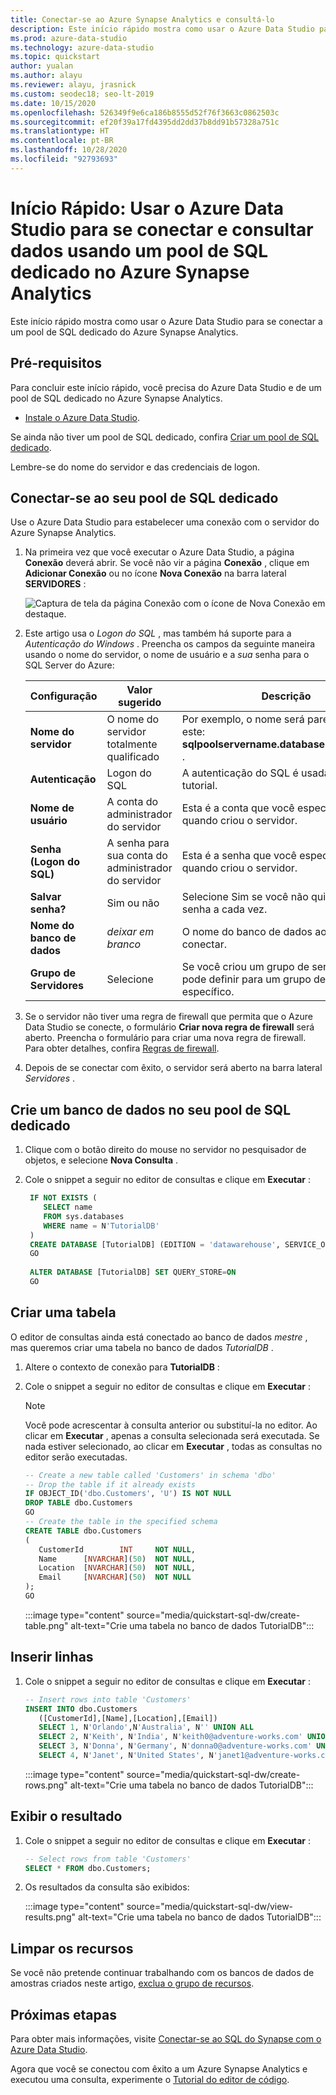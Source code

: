 ```yaml
---
title: Conectar-se ao Azure Synapse Analytics e consultá-lo
description: Este início rápido mostra como usar o Azure Data Studio para se conectar a um pool de SQL dedicado do Azure Synapse Analytics.
ms.prod: azure-data-studio
ms.technology: azure-data-studio
ms.topic: quickstart
author: yualan
ms.author: alayu
ms.reviewer: alayu, jrasnick
ms.custom: seodec18; seo-lt-2019
ms.date: 10/15/2020
ms.openlocfilehash: 526349f9e6ca186b8555d52f76f3663c0862503c
ms.sourcegitcommit: ef20f39a17fd4395dd2dd37b8dd91b57328a751c
ms.translationtype: HT
ms.contentlocale: pt-BR
ms.lasthandoff: 10/28/2020
ms.locfileid: "92793693"
---
```

# <a name="quickstart-use-azure-data-studio-to-connect-and-query-data-using-a-dedicated-sql-pool-in-azure-synapse-analytics"></a>Início Rápido: Usar o Azure Data Studio para se conectar e consultar dados usando um pool de SQL dedicado no Azure Synapse Analytics

Este início rápido mostra como usar o Azure Data Studio para se conectar a um pool de SQL dedicado do Azure Synapse Analytics.

## <a name="prerequisites"></a>Pré-requisitos
Para concluir este início rápido, você precisa do Azure Data Studio e de um pool de SQL dedicado no Azure Synapse Analytics.

- [Instale o Azure Data Studio](./download-azure-data-studio.md).

Se ainda não tiver um pool de SQL dedicado, confira [Criar um pool de SQL dedicado](/azure/sql-data-warehouse/sql-data-warehouse-get-started-provision).

Lembre-se do nome do servidor e das credenciais de logon.


## <a name="connect-to-your-dedicated-sql-pool"></a>Conectar-se ao seu pool de SQL dedicado

Use o Azure Data Studio para estabelecer uma conexão com o servidor do Azure Synapse Analytics.

1. Na primeira vez que você executar o Azure Data Studio, a página **Conexão** deverá abrir. Se você não vir a página **Conexão** , clique em **Adicionar Conexão** ou no ícone **Nova Conexão** na barra lateral **SERVIDORES** :
   
   ![Captura de tela da página Conexão com o ícone de Nova Conexão em destaque.](media/quickstart-sql-dw/new-connection-icon.png)

2. Este artigo usa o *Logon do SQL* , mas também há suporte para a *Autenticação do Windows* . Preencha os campos da seguinte maneira usando o nome do servidor, o nome de usuário e a *sua* senha para o SQL Server do Azure:

   |   Configuração    | Valor sugerido | Descrição |
   |--------------|-----------------|-------------| 
   | **Nome do servidor** | O nome do servidor totalmente qualificado | Por exemplo, o nome será parecido com este: **sqlpoolservername.database.windows.net** . |
   | **Autenticação** | Logon do SQL| A autenticação do SQL é usada neste tutorial. |
   | **Nome de usuário** | A conta do administrador do servidor | Esta é a conta que você especificou quando criou o servidor. |
   | **Senha (Logon do SQL)** | A senha para sua conta do administrador do servidor | Esta é a senha que você especificou quando criou o servidor. |
   | **Salvar senha?** | Sim ou não | Selecione Sim se você não quiser inserir a senha a cada vez. |
   | **Nome do banco de dados** | *deixar em branco* | O nome do banco de dados ao qual conectar. |
   | **Grupo de Servidores** | Selecione <Default> | Se você criou um grupo de servidores, pode definir para um grupo de servidores específico. | 

3. Se o servidor não tiver uma regra de firewall que permita que o Azure Data Studio se conecte, o formulário **Criar nova regra de firewall** será aberto. Preencha o formulário para criar uma nova regra de firewall. Para obter detalhes, confira [Regras de firewall](/azure/sql-database/sql-database-firewall-configure).

4. Depois de se conectar com êxito, o servidor será aberto na barra lateral *Servidores* .

## <a name="create-a-database-in-your-dedicated-sql-pool"></a>Crie um banco de dados no seu pool de SQL dedicado

1. Clique com o botão direito do mouse no servidor no pesquisador de objetos, e selecione **Nova Consulta** .

2. Cole o snippet a seguir no editor de consultas e clique em **Executar** :

   ```sql
    IF NOT EXISTS (
       SELECT name
       FROM sys.databases
       WHERE name = N'TutorialDB'
    )
    CREATE DATABASE [TutorialDB] (EDITION = 'datawarehouse', SERVICE_OBJECTIVE='DW100');
    GO  
    
    ALTER DATABASE [TutorialDB] SET QUERY_STORE=ON
    GO
   ```

## <a name="create-a-table"></a>Criar uma tabela

O editor de consultas ainda está conectado ao banco de dados *mestre* , mas queremos criar uma tabela no banco de dados *TutorialDB* . 

1. Altere o contexto de conexão para **TutorialDB** :

2. Cole o snippet a seguir no editor de consultas e clique em **Executar** :

   > [!NOTE]
   > Você pode acrescentar à consulta anterior ou substituí-la no editor. Ao clicar em **Executar** , apenas a consulta selecionada será executada. Se nada estiver selecionado, ao clicar em **Executar** , todas as consultas no editor serão executadas.

   ```sql
   -- Create a new table called 'Customers' in schema 'dbo'
   -- Drop the table if it already exists
   IF OBJECT_ID('dbo.Customers', 'U') IS NOT NULL
   DROP TABLE dbo.Customers
   GO
   -- Create the table in the specified schema
   CREATE TABLE dbo.Customers
   (
      CustomerId        INT     NOT NULL,
      Name      [NVARCHAR](50)  NOT NULL,
      Location  [NVARCHAR](50)  NOT NULL,
      Email     [NVARCHAR](50)  NOT NULL
   );
   GO
   ```

    :::image type="content" source="media/quickstart-sql-dw/create-table.png" alt-text="Crie uma tabela no banco de dados TutorialDB":::


## <a name="insert-rows"></a>Inserir linhas

1. Cole o snippet a seguir no editor de consultas e clique em **Executar** :

   ```sql
   -- Insert rows into table 'Customers'
   INSERT INTO dbo.Customers
      ([CustomerId],[Name],[Location],[Email])
      SELECT 1, N'Orlando',N'Australia', N'' UNION ALL
      SELECT 2, N'Keith', N'India', N'keith0@adventure-works.com' UNION ALL
      SELECT 3, N'Donna', N'Germany', N'donna0@adventure-works.com' UNION ALL
      SELECT 4, N'Janet', N'United States', N'janet1@adventure-works.com'
   ```

    :::image type="content" source="media/quickstart-sql-dw/create-rows.png" alt-text="Crie uma tabela no banco de dados TutorialDB":::

## <a name="view-the-result"></a>Exibir o resultado

1. Cole o snippet a seguir no editor de consultas e clique em **Executar** :

   ```sql
   -- Select rows from table 'Customers'
   SELECT * FROM dbo.Customers;
   ```

2. Os resultados da consulta são exibidos:

    :::image type="content" source="media/quickstart-sql-dw/view-results.png" alt-text="Crie uma tabela no banco de dados TutorialDB":::


## <a name="clean-up-resources"></a>Limpar os recursos

Se você não pretende continuar trabalhando com os bancos de dados de amostras criados neste artigo, [exclua o grupo de recursos](/azure/synapse-analytics/sql-data-warehouse/create-data-warehouse-portal#clean-up-resources).

## <a name="next-steps"></a>Próximas etapas
Para obter mais informações, visite [Conectar-se ao SQL do Synapse com o Azure Data Studio](https://docs.microsoft.com/azure/synapse-analytics/sql/get-started-azure-data-studio).

Agora que você se conectou com êxito a um Azure Synapse Analytics e executou uma consulta, experimente o [Tutorial do editor de código](tutorial-sql-editor.md).